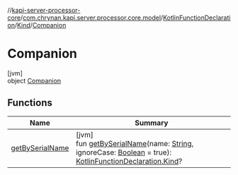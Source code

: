 //[kapi-server-processor-core](../../../../../index.md)/[com.chrynan.kapi.server.processor.core.model](../../../index.md)/[KotlinFunctionDeclaration](../../index.md)/[Kind](../index.md)/[Companion](index.md)

# Companion

[jvm]\
object [Companion](index.md)

## Functions

| Name | Summary |
|---|---|
| [getBySerialName](get-by-serial-name.md) | [jvm]<br>fun [getBySerialName](get-by-serial-name.md)(name: [String](https://kotlinlang.org/api/latest/jvm/stdlib/kotlin/-string/index.html), ignoreCase: [Boolean](https://kotlinlang.org/api/latest/jvm/stdlib/kotlin/-boolean/index.html) = true): [KotlinFunctionDeclaration.Kind](../index.md)? |
